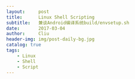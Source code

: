 ```yaml
---
layout:     post
title:      Linux Shell Scripting
subtitle:   兼谈Android编译系统build/envsetup.sh
date:       2017-03-04
author:     Cliu
header-img: img/post-daily-bg.jpg
catalog: true
tags:
    - Linux
    - Shell
    - Script
---
```

